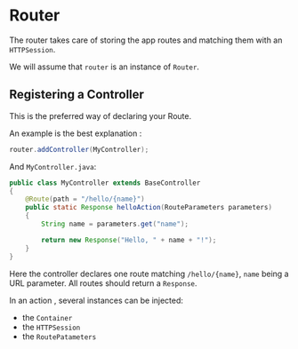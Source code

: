 # Router

The router takes care of storing the app routes and matching them with an `HTTPSession`.

We will assume that `router` is an instance of `Router`.

## Registering a Controller

This is the preferred way of declaring your Route.

An example is the best explanation :

```java
router.addController(MyController);
```

And `MyController.java`:

```java
public class MyController extends BaseController
{
    @Route(path = "/hello/{name}")
    public static Response helloAction(RouteParameters parameters)
    {
        String name = parameters.get("name");

        return new Response("Hello, " + name + "!");
    }
}
```

Here the controller declares one route matching `/hello/{name}`, `name` being a URL parameter.
All routes should return a `Response`.

In an action , several instances can be injected:

- the `Container`
- the `HTTPSession`
- the `RoutePatameters`
